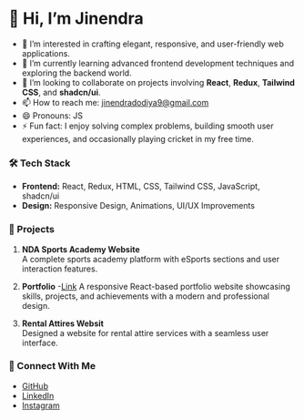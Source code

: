 # 👋 Hi, I’m Jinendra 
- 👀 I’m interested in crafting elegant, responsive, and user-friendly web applications.  
- 🌱 I’m currently learning advanced frontend development techniques and exploring the backend world.  
- 💞️ I’m looking to collaborate on projects involving **React**, **Redux**, **Tailwind CSS**, and **shadcn/ui**.  
- 📫 How to reach me: [jinendradodiya9@gmail.com](mailto:jinendradodiya9@gmail.com)  
- 😄 Pronouns: JS
- ⚡ Fun fact: I enjoy solving complex problems, building smooth user experiences, and occasionally playing cricket in my free time.  

### 🛠️ Tech Stack  
- **Frontend:** React, Redux, HTML, CSS, Tailwind CSS, JavaScript, shadcn/ui  
- **Design:** Responsive Design, Animations, UI/UX Improvements  

### 🌟 Projects  
1. **NDA Sports Academy Website**  
   A complete sports academy platform with eSports sections and user interaction features.  

2. **Portfolio**  -[Link](https://jinendra-dodiya-portfolio.netlify.app/)
   A responsive React-based portfolio website showcasing skills, projects, and achievements with a modern and professional design.  

3. **Rental Attires Websit**  
   Designed a website for rental attire services with a seamless user interface.  

### 🤝 Connect With Me  
- [GitHub](https://github.com/jsdodiya)  
- [LinkedIn](https://www.linkedin.com/in/jinendra-pal-dodiya-8a7a21151/)
- [Instagram](https://www.instagram.com/jinendra.dodiya/)

<!---
jsdodiya/jsdodiya is a ✨ special ✨ repository because its `README.md` (this file) appears on your GitHub profile.
You can click the Preview link to take a look at your changes.
--->
